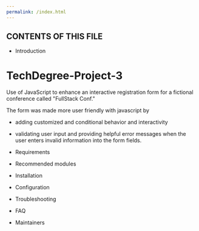 ```yaml
---
permalink: /index.html
---
```


CONTENTS OF THIS FILE
---------------------

 * Introduction

# TechDegree-Project-3

 Use of JavaScript to enhance an interactive registration form for a fictional conference called "FullStack Conf."
 
 The form was made more user friendly with javascript by 


* adding customized and conditional behavior and interactivity

* validating user input and providing helpful error messages when the user enters invalid information into the form fields.


 * Requirements
 * Recommended modules
 * Installation
 * Configuration
 * Troubleshooting
 * FAQ
 * Maintainers